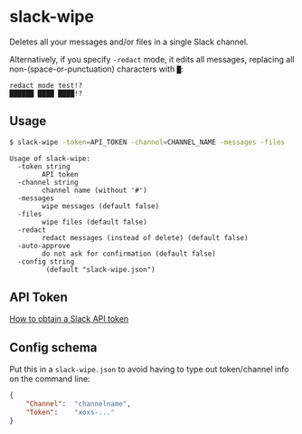 # slack-wipe

Deletes all your messages and/or files in a single Slack channel.

Alternatively, if you specify `-redact` mode, it edits all messages, replacing all non-(space-or-punctuation) characters with `█`:

```text
redact mode test!?
██████ ████ ████!?
```


## Usage

```sh
$ slack-wipe -token=API_TOKEN -channel=CHANNEL_NAME -messages -files
```

```
Usage of slack-wipe:
  -token string
        API token
  -channel string
        channel name (without '#')
  -messages
        wipe messages (default false)
  -files
        wipe files (default false)
  -redact
        redact messages (instead of delete) (default false)
  -auto-approve
        do not ask for confirmation (default false)
  -config string
         (default "slack-wipe.json")
```

## API Token

[How to obtain a Slack API token](https://github.com/jackellenberger/emojme#finding-a-slack-token)

## Config schema

Put this in a `slack-wipe.json` to avoid having to type out token/channel info on the command line:

```json
{
    "Channel":  "channelname",
    "Token":    "xoxs-..."
}
```
